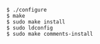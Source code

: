 <!-- usedin: [ _includes/_inlines/Tutorials/Rails/1985-09-26-postgis-installation] - layout:code post: 1985-09-26-postgis-installation_build-postgis -->

```
$ ./configure
$ make
$ sudo make install
$ sudo ldconfig
$ sudo make comments-install
```
